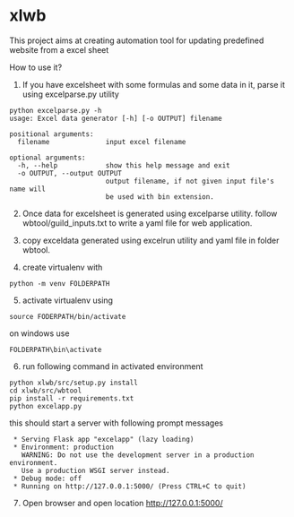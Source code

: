 # xlwb
This project aims at creating automation tool for updating predefined website from a excel sheet

How to use it?
1. If you have excelsheet with some formulas and some data in it, parse it using excelparse.py utility
```
python excelparse.py -h
usage: Excel data generator [-h] [-o OUTPUT] filename

positional arguments:
  filename              input excel filename

optional arguments:
  -h, --help            show this help message and exit
  -o OUTPUT, --output OUTPUT
                        output filename, if not given input file's name will
                        be used with bin extension.
```
2. Once data for excelsheet is generated using excelparse utility. follow wbtool/guild_inputs.txt to write a yaml file for web application.

3. copy exceldata generated using excelrun utility and yaml file in folder wbtool.

4. create virtualenv with
```
python -m venv FOLDERPATH
```
5. activate virtualenv using
```
source FODERPATH/bin/activate
```
on windows use
```
FOLDERPATH\bin\activate
```
6. run following command in activated environment
```
python xlwb/src/setup.py install
cd xlwb/src/wbtool
pip install -r requirements.txt
python excelapp.py
```
this should start a server with following prompt messages
```
 * Serving Flask app "excelapp" (lazy loading)
 * Environment: production
   WARNING: Do not use the development server in a production environment.
   Use a production WSGI server instead.
 * Debug mode: off
 * Running on http://127.0.0.1:5000/ (Press CTRL+C to quit)
```
7. Open browser and open location  http://127.0.0.1:5000/
